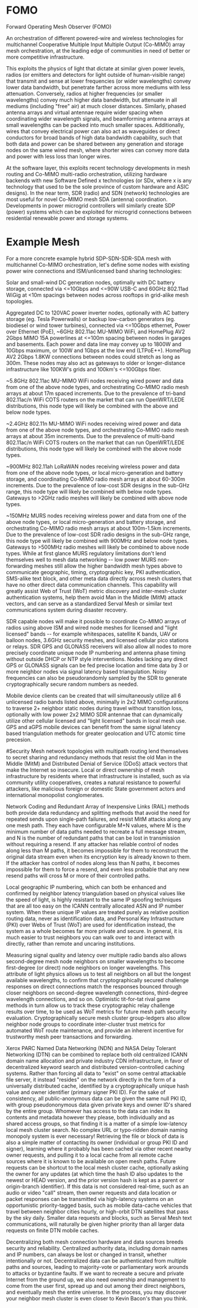 # FOMO
Forward Operating Mesh Observer (FOMO)

An orchestration of different powered-wire and wireless technologies for multichannel Cooperative Multiple Input Multiple Output (Co-MIMO) array mesh orchestration, at the leading edge of communities in need of better or more competitive infrastructure. 

This exploits the physics of light that dictate at similar given power levels, radios (or emitters and detectors for light outside of human-visible range) that transmit and sense at lower frequencies (or wider wavelengths) convey lower data bandwidth, but penetrate farther across more mediums with less attenuation. Conversely, radios at higher frequencies (or smaller wavelengths) convey much higher data bandwidth, but attenuate in all mediums (including "free" air) at much closer distances. Similarly, phased antenna arrays and virtual antennae require wider spacing when coordinating wider wavelength signals, and beamforming antenna arrays at small wavelengths can be packed into much smaller spaces. Additionally, wires that convey electrical power can also act as waveguides or direct conductors for broad bands of high data bandwidth capability, such that both data and power can be shared between any generation and storage nodes on the same wired mesh, where shorter wires can convey more data and power with less loss than longer wires.

At the software layer, this exploits recent technology developments in mesh routing and Co-MIMO multi-radio orchestration, utilizing hardware backends with new Software Defined x technologies (or SDx, where x is any technology that used to be the sole province of custom hardware and ASIC designs). In the near term, SDR (radio) and SDN (network) technologies are most useful for novel Co-MIMO mesh SDA (antenna) coordination. Developments in power microgrid controllers will similarly create SDP (power) systems which can be exploited for microgrid connections between residential renewable power and storage systems.

# Example Mesh
For a more concrete example hybrid SDP-SDN-SDR-SDA mesh with multichannel Co-MIMO orchestration, let's define some nodes with existing power wire connections and ISM/unlicensed band sharing technologies:

Solar and small-wind DC generation nodes, optimally with DC battery storage, connected via <=10Gbps and <=90W USB-C and 60GHz 802.11ad WiGig at <10m spacings between nodes across rooftops in grid-alike mesh topologies.

Aggregated DC to 120VAC power inverter nodes, optionally with AC battery storage (eg. Tesla Powerwalls) or backup low-carbon generators (eg. biodiesel or wind tower turbines), connected via <=10Gbps ethernet, Power over Ethernet (PoE), ~6GHz 802.11ac MU-MIMO WiFi, and HomePlug AV2 2Gbps MIMO 15A powerlines at <=100m spacing between nodes in garages and basements. Each power and data line may convey up to 1800W and 10Gbps maximum, or 100W and 1Gbps at the low end (LTPoE++). HomePlug AV2 2Gbps 1.8KW connections between nodes could stretch as long as 300m. These nodes may also act as gateways to older or longer-distance infrastructure like 100KW's grids and 100km's <=100Gbps fiber.

~5.8GHz 802.11ac MU-MIMO WiFi nodes receiving wired power and data from one of the above node types, and orchestrating Co-MIMO radio mesh arrays at about 17m spaced increments. Due to the prevalence of tri-band 802.11ac/n WiFi COTS routers on the market that can run OpenWRT/LEDE distributions, this node type will likely be combined with the above and below node types.

~2.4GHz 802.11n MU-MIMO WiFi nodes receiving wired power and data from one of the above node types, and orchestrating Co-MIMO radio mesh arrays at about 35m increments. Due to the prevalence of multi-band 802.11ac/n WiFi COTS routers on the market that can run OpenWRT/LEDE distributions, this node type will likely be combined with the above node types.

~900MHz 802.11ah LoRaWAN nodes receiving wireless power and data from one of the above node types, or local micro-generation and battery storage, and coordinating Co-MIMO radio mesh arrays at about 60-300m increments. Due to the prevalence of low-cost SDR designs in the sub-GHz range, this node type will likely be combined with below node types. Gateways to >2GHz radio meshes will likely be combined with above node types.

~150MHz MURS nodes receiving wireless power and data from one of the above node types, or local micro-generation and battery storage, and orchestrating Co-MIMO radio mesh arrays at about 100m-1.5km increments. Due to the prevalence of low-cost SDR radio designs in the sub-GHz range, this node type will likely be combined with 900MHz and below node types. Gateways to >500MHz radio meshes will likely be combined to above node types. While at first glance MURS regulatory limitations don't lend themselves well to mesh data networking -- low power MURS non-forwarding meshes still allow the higher bandwidth mesh types above to communicate geographic, timing, cryptographic key, PKI authentication, SMS-alike text block, and other meta data directly across mesh clusters that have no other direct data communication channels. This capability will greatly assist Web of Trust (WoT) metric discovery and inter-mesh-cluster authentication systems, help them avoid Man in the Middle (MitM) attack vectors, and can serve as a standardized Serval Mesh or similar text communications system during disaster recovery.

SDR capable nodes will make it possible to coordinate Co-MIMO arrays of radios using above ISM and wired node meshes for licensed and "light licensed" bands -- for example whitespaces, satellite K bands, UAV or balloon nodes, 3.6GHz security meshes, and licensed cellular pico stations or relays. SDR GPS and GLONASS receivers will also allow all nodes to more precisely coordinate unique node IP numbering and antenna phase timing without outside DHCP or NTP style interventions. Nodes lacking any direct GPS or GLONASS signals can be fed precise location and time data by 3 or more neighbor nodes via signal latency based triangulation. Noisy frequencies can also be pseudorandomly sampled by the SDR to generate cryptographically secure random numbers as needed.

Mobile device clients can be created that will simultaneously utilize all 6 unlicensed radio bands listed above, minimally in 2x2 MIMO configurations to traverse 2+ neighbor static nodes during travel without transition loss, optionally with low power 2x2 MIMO SDR antennae that can dynamically utilize other cellular licensed and "light licensed" bands in local mesh use. GPS and aGPS mobile devices can benefit from the same signal latency based triangulation methods for greater geolocation and UTC atomic time precesion. 


#Security
Mesh network topologies with multipath routing lend themselves to secret sharing and redundancy methods that resist the old Man in the Middle (MitM) and Distributed Denial of Service (DDoS) attack vectors that make the Internet so insecure. Local or direct ownership of mesh infrastructure by residents where that infrastructure is installed, such as via community utility cooperatives, creates a natural resistance to powerful attackers, like malicious foreign or domestic State government actors and international monopolist conglomerates. 

Network Coding and Redundant Array of Inexpensive Links (RAIL) methods both provide data redundancy and splitting methods that avoid the need for repeated sends upon single-path failures, and resist MitM attacks along any one mesh path. They each have configurable M+N values, where M is the minimum number of data paths needed to recreate a full message stream, and N is the number of redundant paths that can be lost in transmission without requiring a resend. If any attacker has reliable control of nodes along less than M paths, it becomes impossible for them to reconstruct the original data stream even when its encryption key is already known to them. If the attacker has control of nodes along less than N paths, it becomes impossible for them to force a resend, and even less probable that any new resend paths will cross M or more of their controlled paths.

Local geographic IP numbering, which can both be enhanced and confirmed by neighbor latency triangulation based on physical values like the speed of light, is highly resistant to the same IP spoofing techniques that are all too easy on the ICANN centrally allocated ASN and IP number system. When these unique IP values are treated purely as relative position routing data, never as identification data, and Personal Key Infrastructure (PKI) over Webs of Trust (WoT) are used for identification instead, the system as a whole becomes far more private and secure. In general, it is much easier to trust neighbors you can walk over to and interact with directly, rather than remote and uncaring institutions.

Measuring signal quality and latency over multiple radio bands also allows second-degree mesh node neighbors on smaller wavelengths to become first-degree (or direct) node neighbors on longer wavelengths. This attribute of light physics allows us to test all neighbors on all but the longest available wavelengths, to confirm that cryptographically secured challenge responses on direct connections match the responses bounced through closer neighbors on second-degree wavelength connections, third-degree wavelength connections, and so on. Optimistic tit-for-tat rival game methods in turn allow us to track these cryptographic relay challenge results over time, to be used as WoT metrics for future mesh path security evaluation. Cryptographically secure mesh cluster group-ledgers also allow neighbor node groups to coordinate inter-cluster trust metrics for automated WoT route maintenance, and provide an inherent incentive for trustworthy mesh peer transactions and forwarding.

Xerox PARC Named Data Networking (NDN) and NASA Delay Tolerant Networking (DTN) can be combined to replace both old centralized ICANN domain name allocation and private industry CDN infrastructure, in favor of decentralized keyword search and distributed version-controlled caching systems. Rather than forcing all data to "exist" on some central attackable file server, it instead "resides" on the network directly in the form of a universally distributed cache, identified by a cryptographically unique hash value and owner identifier (primary signer PKI ID). For the sake of consistency, all public-anonymous data can be given the same null PKI ID, with group pseudononymous data given private keys and owner ID's shared by the entire group. Whomever has access to the data can index its contents and metadata however they please, both individually and as shared access groups, so that finding it is a matter of a simple low-latency local mesh cluster search. No complex URL or typo-ridden domain naming monopoly system is ever necessary! Retrieving the file or block of data is also a simple matter of contacting its owner (individual or group PKI ID and signer), learning where it probably has been cached via other recent nearby owner requests, and pulling it to a local cache from all remote cache sources where it is known to be available on open mesh paths. Future requests can be shortcut to the local mesh cluster cache, optionally asking the owner for any updates (at which time the hash ID also updates to the newest or HEAD version, and the prior version hash is kept as a parent or origin-branch identifier). If this data is not considered real-time, such as an audio or video "call" stream, then owner requests and data location or packet responses can be transmitted via high-latency systems on an opportunistic priority-tagged basis, such as mobile data-cache vehicles that travel between neighbor cities hourly, or high-orbit DTN satellites that pass by the sky daily. Smaller data requests and blocks, such as Serval Mesh text communications, will naturally be given higher priority than all larger data requests on finite DTN mobile caches.

Decentralizing both mesh connection hardware and data sources breeds security and reliability. Centralized authority data, including domain names and IP numbers, can always be lost or changed in transit, whether intentionally or not. Decentralized data can be authenticated from multiple paths and sources, leading to majority-vote or parliamentary work arounds to attacks or byzantine faults. If we want to recreate a secure and private Internet from the ground up, we also need ownership and management to come from the user first, spread up and out among their direct neighbors, and eventually mesh the entire universe. In the process, you may discover your neighbor mesh cluster is even closer to Kevin Bacon's than you think.
